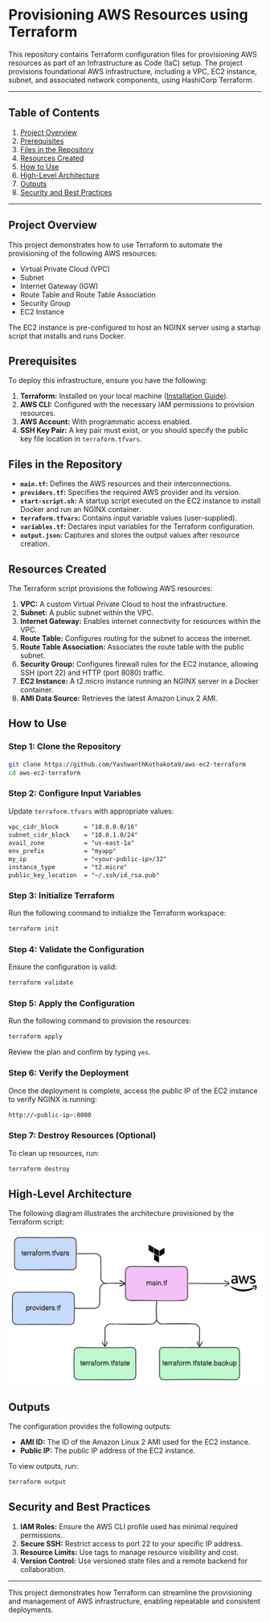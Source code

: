 # Provisioning AWS Resources using Terraform

This repository contains Terraform configuration files for provisioning AWS resources as part of an Infrastructure as Code (IaC) setup. The project provisions foundational AWS infrastructure, including a VPC, EC2 instance, subnet, and associated network components, using HashiCorp Terraform.

---

## Table of Contents
1. [Project Overview](#project-overview)
2. [Prerequisites](#prerequisites)
3. [Files in the Repository](#files-in-the-repository)
4. [Resources Created](#resources-created)
5. [How to Use](#how-to-use)
6. [High-Level Architecture](#high-level-architecture)
7. [Outputs](#outputs)
8. [Security and Best Practices](#security-and-best-practices)

---

## Project Overview
This project demonstrates how to use Terraform to automate the provisioning of the following AWS resources:
- Virtual Private Cloud (VPC)
- Subnet
- Internet Gateway (IGW)
- Route Table and Route Table Association
- Security Group
- EC2 Instance

The EC2 instance is pre-configured to host an NGINX server using a startup script that installs and runs Docker.

## Prerequisites
To deploy this infrastructure, ensure you have the following:
1. **Terraform:** Installed on your local machine ([Installation Guide](https://developer.hashicorp.com/terraform/tutorials/aws-get-started/install-cli)).
2. **AWS CLI:** Configured with the necessary IAM permissions to provision resources.
3. **AWS Account:** With programmatic access enabled.
4. **SSH Key Pair:** A key pair must exist, or you should specify the public key file location in `terraform.tfvars`.

## Files in the Repository
- **`main.tf`:** Defines the AWS resources and their interconnections.
- **`providers.tf`:** Specifies the required AWS provider and its version.
- **`start-script.sh`:** A startup script executed on the EC2 instance to install Docker and run an NGINX container.
- **`terraform.tfvars`:** Contains input variable values (user-supplied).
- **`variables.tf`:** Declares input variables for the Terraform configuration.
- **`output.json`:** Captures and stores the output values after resource creation.

## Resources Created
The Terraform script provisions the following AWS resources:

1. **VPC:** A custom Virtual Private Cloud to host the infrastructure.
2. **Subnet:** A public subnet within the VPC.
3. **Internet Gateway:** Enables internet connectivity for resources within the VPC.
4. **Route Table:** Configures routing for the subnet to access the internet.
5. **Route Table Association:** Associates the route table with the public subnet.
6. **Security Group:** Configures firewall rules for the EC2 instance, allowing SSH (port 22) and HTTP (port 8080) traffic.
7. **EC2 Instance:** A t2.micro instance running an NGINX server in a Docker container.
8. **AMI Data Source:** Retrieves the latest Amazon Linux 2 AMI.

## How to Use
### Step 1: Clone the Repository
```bash
git clone https://github.com/YashwanthKothakota9/aws-ec2-terraform
cd aws-ec2-terraform
```

### Step 2: Configure Input Variables
Update `terraform.tfvars` with appropriate values:
```hcl
vpc_cidr_block       = "10.0.0.0/16"
subnet_cidr_block    = "10.0.1.0/24"
avail_zone           = "us-east-1a"
env_prefix           = "myapp"
my_ip                = "<your-public-ip>/32"
instance_type        = "t2.micro"
public_key_location  = "~/.ssh/id_rsa.pub"
```

### Step 3: Initialize Terraform
Run the following command to initialize the Terraform workspace:
```bash
terraform init
```

### Step 4: Validate the Configuration
Ensure the configuration is valid:
```bash
terraform validate
```

### Step 5: Apply the Configuration
Run the following command to provision the resources:
```bash
terraform apply
```
Review the plan and confirm by typing `yes`.

### Step 6: Verify the Deployment
Once the deployment is complete, access the public IP of the EC2 instance to verify NGINX is running:
```bash
http://<public-ip>:8080
```

### Step 7: Destroy Resources (Optional)
To clean up resources, run:
```bash
terraform destroy
```

## High-Level Architecture
The following diagram illustrates the architecture provisioned by the Terraform script:

![High-Level Architecture](HLD.png)

## Outputs
The configuration provides the following outputs:
- **AMI ID:** The ID of the Amazon Linux 2 AMI used for the EC2 instance.
- **Public IP:** The public IP address of the EC2 instance.

To view outputs, run:
```bash
terraform output
```

## Security and Best Practices
1. **IAM Roles:** Ensure the AWS CLI profile used has minimal required permissions.
2. **Secure SSH:** Restrict access to port 22 to your specific IP address.
3. **Resource Limits:** Use tags to manage resource visibility and cost.
4. **Version Control:** Use versioned state files and a remote backend for collaboration.

---

This project demonstrates how Terraform can streamline the provisioning and management of AWS infrastructure, enabling repeatable and consistent deployments.

